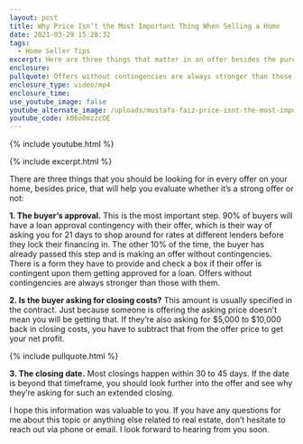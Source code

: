 ```yaml
---
layout: post
title: Why Price Isn’t the Most Important Thing When Selling a Home
date: 2021-03-29 15:28:32
tags:
  - Home Seller Tips
excerpt: Here are three things that matter in an offer besides the purchase price.
enclosure:
pullquote: Offers without contingencies are always stronger than those with them.
enclosure_type: video/mp4
enclosure_time:
use_youtube_image: false
youtube_alternate_image: /uploads/mustafa-faiz-price-isnt-the-most-important-item-yt.jpg
youtube_code: k06o0mzzcOE
---
```

{% include youtube.html %}

{% include excerpt.html %}

There are three things that you should be looking for in every offer on your home, besides price, that will help you evaluate whether it’s a strong offer or not:

**1\. The buyer’s approval.** This is the most important step. 90% of buyers will have a loan approval contingency with their offer, which is their way of asking you for 21 days to shop around for rates at different lenders before they lock their financing in. The other 10% of the time, the buyer has already passed this step and is making an offer without contingencies. There is a form they have to provide and check a box if their offer is contingent upon them getting approved for a loan. Offers without contingencies are always stronger than those with them.

**2\. Is the buyer asking for closing costs?** This amount is usually specified in the contract. Just because someone is offering the asking price doesn’t mean you will be getting that. If they’re also asking for $5,000 to $10,000 back in closing costs, you have to subtract that from the offer price to get your net profit.

{% include pullquote.html %}

**3\. The closing date.** Most closings happen within 30 to 45 days. If the date is beyond that timeframe, you should look further into the offer and see why they’re asking for such an extended closing.

I hope this information was valuable to you. If you have any questions for me about this topic or anything else related to real estate, don’t hesitate to reach out via phone or email. I look forward to hearing from you soon.
